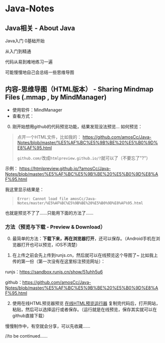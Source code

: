 # Java-Notes

## Java相关 - About Java

Java入门
0基础开始 

从入门到精通

代码从易到难地练习一遍

可能慢慢地自己会总结一些思维导图

## 内容-思维导图（HTML版本） - Sharing Mindmap Files (.mmap , by MindManager)
- 使用软件：MindManager
- 查看方式：

0. 刚开始想用github的代码预览功能，结果发现没法预览...
如何预览：
> 点开一个HTML文件，比如我的：
https://github.com/amosCc/Java-Notes/blob/master/%E5%AF%BC%E5%9B%BE%20%E5%B0%9D%E8%AF%95.html
>
> `github.com/`改成`htmlpreview.github.io/?`就可以了（不要忘了"?"）

示例：
https://htmlpreview.github.io/?amosCc/Java-Notes/blob/master/%E5%AF%BC%E5%9B%BE%20%E5%B0%9D%E8%AF%95.html

我这里显示结果是：
> `Error: Cannot load file amosCc/Java-Notes/master/%E5%AF%BC%E5%9B%BE%20%E5%B0%9D%E8%AF%95.html`

也就是预览不了了……只能用下面的方法了……

### 方法（预览与下载 - Preview & Download）

0. 最简单的方法：**下载下来，再在浏览器打开**，还可以保存。（Android手机在浏览器打开也可以预览，iOS不清楚）

1. 在上传之前会先上传到runjs.cn，然后就可以在线预览这个导图了~
比如我上传的第一份（第一次没有在这里标注预览网址）：

runjs：https://sandbox.runjs.cn/show/51uhh5u6
<!--https://runjs.cn/detail/51uhh5u6-->
github：https://github.com/amosCc/Java-Notes/blob/master/%E5%AF%BC%E5%9B%BE%20%E5%B0%9D%E8%AF%95.html

2. 使用在线HTML预览器预览
[在线HTML预览运行器](http://www.5axxw.com/tools/web/web_run.html)
复制完代码后，打开网站，粘贴，然后可以选择运行或者保存。（运行就是在线预览，保存其实就可以在github直接下载）


慢慢制作中，有空就会分享，可以先收藏……

//to be continued……
